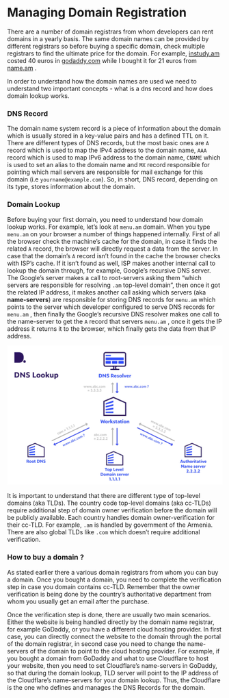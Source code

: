 # Managing Domain Registration

There are a number of domain registrars from whom developers can rent domains in a yearly basis. The same domain names can be provided by different registrars so before buying a specific domain, check multiple registrars to find the ultimate price for the domain. For example, [instudy.am](http://instudy.am) costed 40 euros in [godaddy.com](http://godaddy.com) while I bought it for 21 euros from [name.am](http://name.am) .

In order to understand how the domain names are used we need to understand two important concepts - what is a dns record and how does domain lookup works. 

### DNS Record

The domain name system record is a piece of information about the domain which is usually stored in a key-value pairs and has a defined TTL on it. There are different types of DNS records, but the most basic ones are `A` record which is used to map the IPv4 address to the domain name, `AAA` record which is used to map IPv6 address to the domain name, `CNAME`  which is used to set an alias to the domain name and `MX`  record responsible for pointing which mail servers are responsible for mail exchange for this domain (i.e `yourname@example.com`). So, in short, DNS record, depending on its type, stores information about the domain. 

### Domain Lookup

Before buying your first domain, you need to understand how domain lookup works. For example, let’s look at  `menu.am`  domain. When you type `menu.am`  on your browser a number of things happened internally. First of all the browser check the machine’s cache for the domain, in case it finds the related `A` record, the browser will directly request a data from the server. In case that the domain’s `A` record isn’t found in the cache the browser checks with ISP’s cache. If it isn’t found as well, ISP makes another internal call to lookup the domain through, for example, Google’s recursive DNS server. The Google’s server makes a call to root-servers asking them “which servers are responsible for resolving `.am`  top-level domain”, then once it got the related IP address, it makes another call asking which servers (aka **name-servers**) are responsible for storing DNS records for `menu.am`  which points to the server which developer configured to serve DNS records for `menu.am` , then finally the Google’s recursive DNS resolver makes one call to the name-server to get the `A` record that servers `menu.am` , once it gets the IP address it returns it to the browser, which finally gets the data from that IP address. 

![DNS Lookup Diagram.png](img/dns-lookup-diagram.png)

It is important to understand that there are different type of top-level domains (aka TLDs). The country code top-level domains (aka cc-TLDs) require additional step of domain owner verification before the domain will be publicly available. Each country handles domain owner-verification for their cc-TLD. For example, `.am`  is handled by government of the Armenia. There are also global TLDs like `.com`  which doesn’t require additional verification. 

### How to buy a domain ?

As stated earlier there a various domain registrars from whom you can buy a domain. Once you bought a domain, you need to complete the verification step in case you domain contains cc-TLD. Remember that the owner verification is being done by the country’s authoritative department from whom you usually get an email after the purchase. 

Once the verification step is done, there are usually two main scenarios. Either the website is being handled directly by the domain name registrar, for example GoDaddy, or you have a different cloud hosting provider. In first case, you can directly connect the website to the domain through the portal of the domain registrar, in second case you need to change the name-servers of the domain to point to the cloud hosting provider. For example, if you bought a domain from GoDaddy and what to use Cloudflare to host your website, then you need to set Cloudflare’s name-servers in GoDaddy, so that during the domain lookup, TLD server will point to the IP address of the Cloudflare’s name-servers for your domain lookup. Thus, the Cloudflare is the one who defines and manages the DNS Records for the domain.
